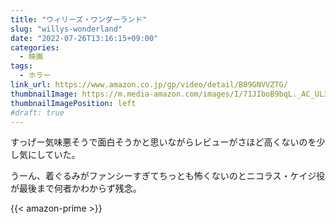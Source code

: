 ```yaml
---
title: "ウィリーズ・ワンダーランド"
slug: "willys-wonderland"
date: "2022-07-26T13:16:15+09:00"
categories:
  - 映画
tags:
  - ホラー
link_url: https://www.amazon.co.jp/gp/video/detail/B09GNVVZTG/
thumbnailImage: https://m.media-amazon.com/images/I/71JIboB9bqL._AC_UL320_.jpg
thumbnailImagePosition: left
#draft: true
---
```

すっげー気味悪そうで面白そうかと思いながらレビューがさほど高くないのを少し気にしていた。
<!--more-->
うーん、着ぐるみがファンシーすぎてちっとも怖くないのとニコラス・ケイジ役が最後まで何者かわからず残念。

{{< amazon-prime >}}
